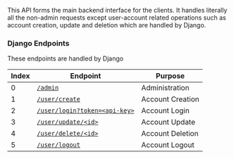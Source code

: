 This API forms the main backend interface for the clients.
It handles literally all the non-admin requests except user-account related operations such as account creation, update and deletion which are handled by Django.

### Django Endpoints

These endpoints are handled by Django


| Index | Endpoint                                                      | Purpose          |
|-------|---------------------------------------------------------------|------------------|
|  0    | [`/admin`](/admin)                                            | Administration   |
|  1    | [`/user/create`](/user/create)                                | Account Creation |
|  2    | [`/user/login?token=<api-key>`](/user/login?token=<api-key)   | Account Login    |
|  3    | [`/user/update/<id>`](/user/update/<id>)                      | Account Update   |
|  4    | [`/user/delete/<id>`](/user/delete/<id>)                      | Account Deletion |
|  5    | [`/user/logout`](/user/logout)                                | Account Logout   |